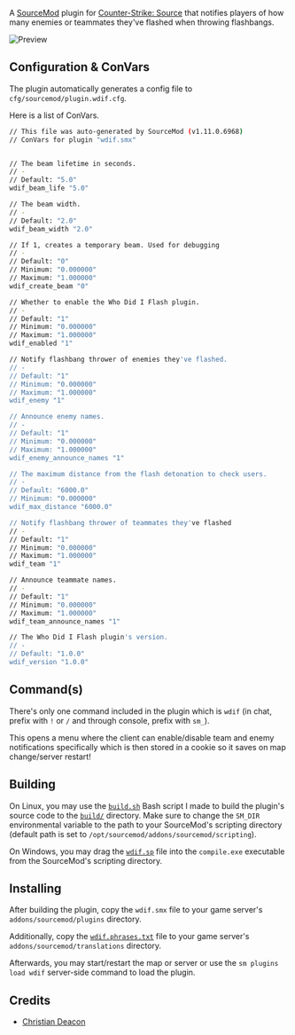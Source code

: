 A [SourceMod](https://www.sourcemod.net/) plugin for [Counter-Strike: Source](https://store.steampowered.com/app/240/CounterStrike_Source/) that notifies players of how many enemies or teammates they've flashed when throwing flashbangs.

![Preview](./preview/preview01.gif)

## Configuration & ConVars
The plugin automatically generates a config file to `cfg/sourcemod/plugin.wdif.cfg`.

Here is a list of ConVars.

```bash
// This file was auto-generated by SourceMod (v1.11.0.6968)
// ConVars for plugin "wdif.smx"


// The beam lifetime in seconds.
// -
// Default: "5.0"
wdif_beam_life "5.0"

// The beam width.
// -
// Default: "2.0"
wdif_beam_width "2.0"

// If 1, creates a temporary beam. Used for debugging
// -
// Default: "0"
// Minimum: "0.000000"
// Maximum: "1.000000"
wdif_create_beam "0"

// Whether to enable the Who Did I Flash plugin.
// -
// Default: "1"
// Minimum: "0.000000"
// Maximum: "1.000000"
wdif_enabled "1"

// Notify flashbang thrower of enemies they've flashed.
// -
// Default: "1"
// Minimum: "0.000000"
// Maximum: "1.000000"
wdif_enemy "1"

// Announce enemy names.
// -
// Default: "1"
// Minimum: "0.000000"
// Maximum: "1.000000"
wdif_enemy_announce_names "1"

// The maximum distance from the flash detonation to check users.
// -
// Default: "6000.0"
// Minimum: "0.000000"
wdif_max_distance "6000.0"

// Notify flashbang thrower of teammates they've flashed
// -
// Default: "1"
// Minimum: "0.000000"
// Maximum: "1.000000"
wdif_team "1"

// Announce teammate names.
// -
// Default: "1"
// Minimum: "0.000000"
// Maximum: "1.000000"
wdif_team_announce_names "1"

// The Who Did I Flash plugin's version.
// -
// Default: "1.0.0"
wdif_version "1.0.0"
```

## Command(s)
There's only one command included in the plugin which is `wdif` (in chat, prefix with `!` or `/` and through console, prefix with `sm_`).

This opens a menu where the client can enable/disable team and enemy notifications specifically which is then stored in a cookie so it saves on map change/server restart!

## Building
On Linux, you may use the [`build.sh`](./build.sh) Bash script I made to build the plugin's source code to the [`build/`](./build) directory. Make sure to change the `SM_DIR` environmental variable to the path to your SourceMod's scripting directory (default path is set to `/opt/sourcemod/addons/sourcemod/scripting`).

On Windows, you may drag the [`wdif.sp`](./scripting/wdif.sp) file into the `compile.exe` executable from the SourceMod's scripting directory.

## Installing
After building the plugin, copy the `wdif.smx` file to your game server's `addons/sourcemod/plugins` directory.

Additionally, copy the [`wdif.phrases.txt`](./translations/wdif.phrases.txt) file to your game server's `addons/sourcemod/translations` directory.

Afterwards, you may start/restart the map or server or use the `sm plugins load wdif` server-side command to load the plugin.

## Credits
* [Christian Deacon](https://github.com/gamemann)